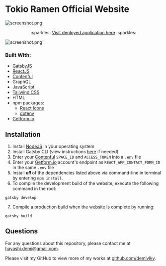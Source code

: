 # Tokio Ramen Official Website
![screenshot.png](/../main/src/images/readme/logo.png)

<p align="center">:sparkles: <a href="#">Visit deployed application here</a> :sparkles:</p>

![screenshot.png](/../main/src/images/readme/screenshot.png)

### Built With:
- [GatsbyJS](https://www.gatsbyjs.com/)
- [ReactJS](https://reactjs.org/)
- [Contenful](https://www.contentful.com/)
- GraphQL
- JavaScript
- [Tailwind CSS](https://tailwindcss.com/)
- HTML
- npm packages:
    - [React Icons](https://react-icons.github.io/react-icons/)
    - [dotenv](https://github.com/motdotla/dotenv#readme)
- [Getform.io](https://getform.io/)

## Installation
1. Install [NodeJS](https://nodejs.org/en/) in your operating system
2. Install Gatsby CLI (view instructions [here](https://www.gatsbyjs.com/docs/reference/gatsby-cli) if needed)
3. Enter your [Contenful](https://www.contentful.com/) `SPACE_ID` and `ACCESS_TOKEN` into a `.env` file
4. Enter your [Getform.io](https://getform.io/) account's endpoint as `REACT_APP_CONTACT_FORM_ID` in the same `.env` file
5. Install ***all*** of the dependencies listed above via command-line in terminal by entering `npm install`.
6. To compile the development build of the website, execute the following command in the root:
```
gatsby develop
```
7. Compile a production build when the website is complete by running:
```
gatsby build
```

## Questions
For any questions about this repository, please contact me at [hayashi.demi@gmail.com](mailto:hayashi.demi@gmail.com).

Please visit my GitHub to view more of my works at [github.com/demivlkv](https://github.com/demivlkv).